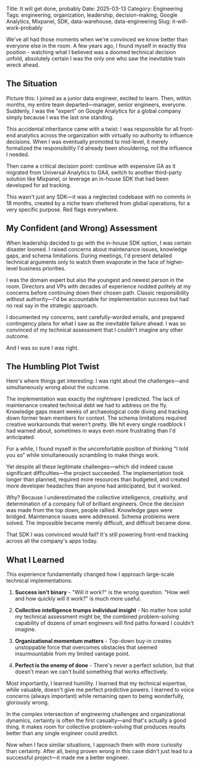 
Title: It will get done, probably
Date: 2025-03-13
Category: Engineering
Tags: engineering, organization, leadership, decision-making, Google Analytics, Mixpanel, SDK, data-warehouse, data-engineering
Slug: it-will-work-probably

We've all had those moments when we're convinced we know better than everyone else in the room. A few years ago, I found myself in exactly this position - watching what I believed was a doomed technical decision unfold, absolutely certain I was the only one who saw the inevitable train wreck ahead.

## The Situation

Picture this: I joined as a junior data engineer, excited to learn. Then, within months, my entire team departed—manager, senior engineers, everyone. Suddenly, I was the "expert" on Google Analytics for a global company simply because I was the last one standing.

This accidental inheritance came with a twist: I was responsible for all front-end analytics across the organization with virtually no authority to influence decisions. When I was eventually promoted to mid-level, it merely formalized the responsibility I'd already been shouldering, not the influence I needed.

Then came a critical decision point: continue with expensive GA as it migrated from Universal Analytics to GA4, switch to another third-party solution like Mixpanel, or leverage an in-house SDK that had been developed for ad tracking.

This wasn't just any SDK—it was a neglected codebase with no commits in 18 months, created by a niche team sheltered from global operations, for a very specific purpose. Red flags everywhere.

## My Confident (and Wrong) Assessment

When leadership decided to go with the in-house SDK option, I was certain disaster loomed. I raised concerns about maintenance issues, knowledge gaps, and schema limitations. During meetings, I'd present detailed technical arguments only to watch them evaporate in the face of higher-level business priorities.

I was the domain expert but also the youngest and newest person in the room. Directors and VPs with decades of experience nodded politely at my concerns before continuing down their chosen path. Classic responsibility without authority—I'd be accountable for implementation success but had no real say in the strategic approach.

I documented my concerns, sent carefully-worded emails, and prepared contingency plans for what I saw as the inevitable failure ahead. I was so convinced of my technical assessment that I couldn't imagine any other outcome.

And I was so sure I was right.

## The Humbling Plot Twist

Here's where things get interesting: I was right about the challenges—and simultaneously wrong about the outcome.

The implementation was exactly the nightmare I predicted. The lack of maintenance created technical debt we had to address on the fly. Knowledge gaps meant weeks of archaeological code diving and tracking down former team members for context. The schema limitations required creative workarounds that weren't pretty. We hit every single roadblock I had warned about, sometimes in ways even more frustrating than I'd anticipated.

For a while, I found myself in the uncomfortable position of thinking "I told you so" while simultaneously scrambling to make things work.

Yet despite all these legitimate challenges—which did indeed cause significant difficulties—the project succeeded. The implementation took longer than planned, required more resources than budgeted, and created more developer headaches than anyone had anticipated, but it worked.

Why? Because I underestimated the collective intelligence, creativity, and determination of a company full of brilliant engineers. Once the decision was made from the top down, people rallied. Knowledge gaps were bridged. Maintenance issues were addressed. Schema problems were solved. The impossible became merely difficult, and difficult became done.

That SDK I was convinced would fail? It's still powering front-end tracking across all the company's apps today.

## What I Learned

This experience fundamentally changed how I approach large-scale technical implementations:

1. **Success isn't binary** - "Will it work?" is the wrong question. "How well and how quickly will it work?" is much more useful.

2. **Collective intelligence trumps individual insight** - No matter how solid my technical assessment might be, the combined problem-solving capability of dozens of smart engineers will find paths forward I couldn't imagine.

3. **Organizational momentum matters** - Top-down buy-in creates unstoppable force that overcomes obstacles that seemed insurmountable from my limited vantage point.

4. **Perfect is the enemy of done** - There's never a perfect solution, but that doesn't mean we can't build something that works effectively.

Most importantly, I learned humility. I learned that my technical expertise, while valuable, doesn't give me perfect predictive powers. I learned to voice concerns (always important) while remaining open to being wonderfully, gloriously wrong.

In the complex intersection of engineering challenges and organizational dynamics, certainty is often the first casualty—and that's actually a good thing. It makes room for collective problem-solving that produces results better than any single engineer could predict.

Now when I face similar situations, I approach them with more curiosity than certainty. After all, being proven wrong in this case didn't just lead to a successful project—it made me a better engineer.
